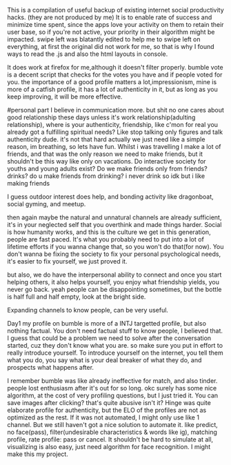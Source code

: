 This is a compilation of useful backup of existing internet social productivity hacks. (they are not produced by me)
It is to enable rate of success and minimize time spent, since the apps love your activity on them to retain their user base, so if you're not active, your priority in their algorithm might be impacted.
swipe left was blatantly edited to help me to swipe left on everything, at first the original did not work for me, so that is why I found ways to read the .js and also the html layouts in console. 

It does work at firefox for me,although it doesn't filter properly.
bumble vote is a decent script that checks for the votes you have and if people voted for you.
the importance of a good profile matters a lot,impressionism, mine is more of a catfish profile, it has a lot of authenticity in it, but as long as you keep improving, it will be more effective. 

#personal part
I believe in communication more. but shit no one cares about good relationship these days unless it's work relationship(adulting relationship), where is your authenticity, friendship, like c'mon for real you already got a fulfilling spiritual needs? Like stop talking only figures and talk authenticity dude.
it's not that hard actually we just need like a simple reason, im breathing, so lets have fun. Whilst i was travelling I make a lot of friends, and that was the only reason we need to make friends, but it shouldn't be this way like only on vacations. 
Do interactive society for youths and young adults exist?
Do we make friends only from friends? drinks? 
do u make friends from drinking?
i never drink so idk
but i like making friends

I guess outdoor interest does help, and bonding activity like dragonboat, social gyming, and meetup.

then again maybe the natural and unnatural channels are already sufficient, it's in your neglected self that you overthink and made things harder. Social is how humanity works, and this is the culture we get in this generation, people are fast paced. 
It's what you probably need to put into a lot of lifetime efforts if you wanna change that, so you won't do that(for now). You don't wanna be fixing the society to fix your personal psychological needs, it's easier to fix yourself, we just proved it.

but also, we do have the interpersonal ability to connect and once you start helping others, it also helps yourself, you enjoy what friendship yields, you never go back. yeah people can be disappointing sometimes, but the bottle is half full and half empty, look at the bright side.

Expanding channels to know people, can be very useful.

Day1
my profile on bumble is more of a INTJ targetted profile, but also nothing factual. You don't need factual stuff to know people, I believed that. I guess that could be a problem we need to solve after the conversation started, cuz they don't know what you are. so make sure you put in effort to really introduce yourself.
To introduce yourself on the internet, you tell them what you do, you say what is your deal breaker of what they do, and prospects what happens after.

I remember bumble was like already ineffective for match, and also tinder. people lost enthusiasm after it's out for so long. okc surely has some nice algorithm, at the cost of very profiling questions, but I just tried it. You can save images after clicking? that's quite abusive isn't it? Hinge was quite elaborate profile for authenticity, but the ELO of the profiles are not as optimized as the rest. 
If it was not automated, I might only use like 1 channel. But we still haven't got a nice solution to automate it. like predict, no face(pass), filter(undesirable characteristics & words like ig), matching profile, rate profile: pass or cancel. It shouldn't be hard to simulate at all, visualizing is also easy, just need algorithm for face recognition.
I might make this my project.

